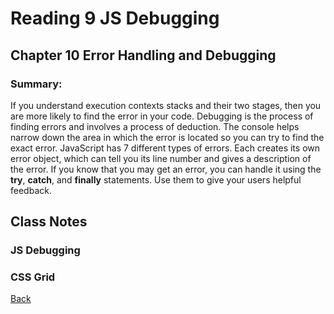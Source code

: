 # Reading 9 JS Debugging

## Chapter 10 Error Handling and Debugging

### Summary:
If you understand execution contexts stacks and their two stages, then you are more likely to find the error in your code.
Debugging is the process of finding errors and involves a process of deduction.
The console helps narrow down the area in which the error is located so you can try to find the exact error.
JavaScript has 7 different types of errors. Each creates its own error object, which can tell you its line number and gives a description of the error.
If you know that you may get an error, you can handle it using the **try**, **catch**, and **finally** statements. Use them to give your users helpful feedback.

## Class Notes

### JS Debugging



### CSS Grid



[Back](README.md)